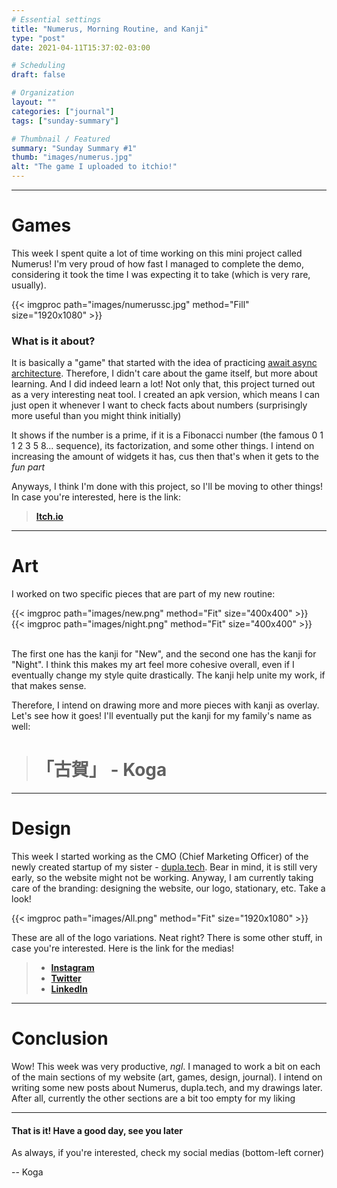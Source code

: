 ```yaml
---
# Essential settings
title: "Numerus, Morning Routine, and Kanji"
type: "post"
date: 2021-04-11T15:37:02-03:00

# Scheduling
draft: false

# Organization
layout: ""
categories: ["journal"]
tags: ["sunday-summary"]

# Thumbnail / Featured
summary: "Sunday Summary #1"
thumb: "images/numerus.jpg"
alt: "The game I uploaded to itchio!"
---
```


---

# Games

This week I spent quite a lot of time working on this mini project called Numerus! I'm very proud of how fast I managed to complete the demo, considering it took the time I was expecting it to take (which is very rare, usually). 

{{< imgproc path="images/numerussc.jpg" method="Fill" size="1920x1080" >}}

### What is it about?

It is basically a "game" that started with the idea of practicing <ins>await async architecture</ins>. Therefore, I didn't care about the game itself, but more about learning. And I did indeed learn a lot! Not only that, this project turned out as a very interesting neat tool. I created an apk version, which means I can just open it whenever I want to check facts about numbers (surprisingly more useful than you might think initially)

It shows if the number is a prime, if it is a Fibonacci number (the famous 0 1 1 2 3 5 8... sequence), its factorization, and some other things. I intend on increasing the amount of widgets it has, cus then that's when it gets to the *fun part*

Anyways, I think I'm done with this project, so I'll be moving to other things! In case you're interested, here is the link:

> [**Itch.io**](https://bykoga.itch.io/numerus)

---

# Art

I worked on two specific pieces that are part of my new routine:

<div class="is-flex is-justify-content-center">
<div class="mx-3">
{{< imgproc path="images/new.png" method="Fit" size="400x400" >}}
</div>
<div class="mx-3">
{{< imgproc path="images/night.png" method="Fit" size="400x400" >}}
</div>
</div>

<br>

The first one has the kanji for "New", and the second one has the kanji for "Night". I think this makes my art feel more cohesive overall, even if I eventually change my style quite drastically. <span class="marked mode-none">The kanji help unite my work, if that makes sense.</span>

Therefore, I intend on drawing more and more pieces with kanji as overlay. Let's see how it goes! I'll eventually put the kanji for my family's name as well:

> # 「古賀」 - Koga
 
---

# Design

This week I started working as the CMO (Chief Marketing Officer) of the newly created startup of my sister - [dupla.tech](https://www.dupla.tech). Bear in mind, it is still very early, so the website might not be working.
Anyway, I am currently taking care of the branding: designing the website, our logo, stationary, etc. Take a look!

{{< imgproc path="images/All.png" method="Fit" size="1920x1080" >}}

These are all of the logo variations. Neat right? There is some other stuff, in case you're interested. Here is the link for the medias!

> * [**Instagram**](https://www.instagram.com/dupla_tech_/)
> * [**Twitter**](https://twitter.com/dupla_tech_)
> * [**LinkedIn**](https://linkedin.com/company/duplatech/)

---

# Conclusion

Wow! This week was very productive, *ngl*. I managed to work a bit on each of the main sections of my website (art, games, design, journal). I intend on writing some new posts about Numerus, dupla.tech, and my drawings later. After all, currently the other sections are a bit too empty for my liking

---

#### That is it! Have a good day, see you later

As always, if you're interested, check my social medias <span class="marked mode-none">(bottom-left corner)</span>

<span class="is-pulled-right"> -- Koga</span>